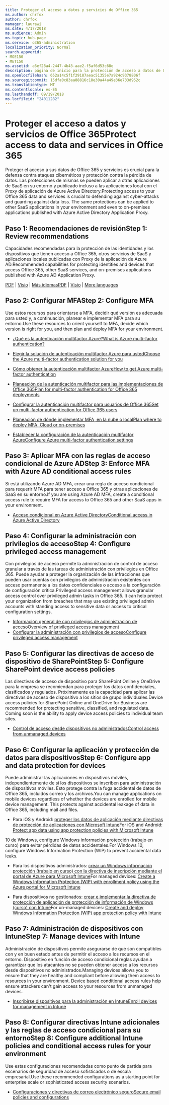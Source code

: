 ```yaml
---
title: Proteger el acceso a datos y servicios de Office 365
ms.author: chrfox
author: chrfox
manager: laurawi
ms.date: 4/17/2018
ms.audience: Admin
ms.topic: hub-page
ms.service: o365-administration
localization_priority: Normal
search.appverid:
- MOE150
- MET150
ms.assetid: a6ef28a4-2447-4b43-aae2-f5af6d53c68e
description: página de inicio para la protección de acceso a datos de Office 365 y servicios
ms.openlocfilehash: 652a14c5f1f29187aeac51355e7a924c9378806f
ms.sourcegitcommit: 15dfa0c83aa88816c18e30a44a49e36e733d952c
ms.translationtype: MT
ms.contentlocale: es-ES
ms.lasthandoff: 09/19/2018
ms.locfileid: "24011282"
---
```

# <a name="protect-access-to-data-and-services-in-office-365"></a><span data-ttu-id="3cb36-103">Proteger el acceso a datos y servicios de Office 365</span><span class="sxs-lookup"><span data-stu-id="3cb36-103">Protect access to data and services in Office 365</span></span>

<span data-ttu-id="3cb36-p101">Proteger el acceso a sus datos de Office 365 y servicios es crucial para la defensa contra ataques cibernéticos y protección contra la pérdida de datos. Las protecciones de mismas se pueden aplicar a otras aplicaciones de SaaS en su entorno y publicado incluso a las aplicaciones local con el Proxy de aplicación de Azure Active Directory.</span><span class="sxs-lookup"><span data-stu-id="3cb36-p101">Protecting access to your Office 365 data and services is crucial to defending against cyber-attacks and guarding against data loss. The same protections can be applied to other SaaS applications in your environment and even to on-premises applications published with Azure Active Directory Application Proxy.</span></span>
  
## <a name="step-1-review-recommendations"></a><span data-ttu-id="3cb36-106">Paso 1: Recomendaciones de revisión</span><span class="sxs-lookup"><span data-stu-id="3cb36-106">Step 1: Review recommendations</span></span>

<span data-ttu-id="3cb36-107">Capacidades recomendadas para la protección de las identidades y los dispositivos que tienen acceso a Office 365, otros servicios de SaaS y aplicaciones locales publicadas con Proxy de la aplicación de Azure AD.</span><span class="sxs-lookup"><span data-stu-id="3cb36-107">Recommended capabilities for protecting identities and devices that access Office 365, other SaaS services, and on-premises applications published with Azure AD Application Proxy.</span></span>
  
<span data-ttu-id="3cb36-108">[PDF](https://go.microsoft.com/fwlink/p/?linkid=841656) | [Visio](https://go.microsoft.com/fwlink/p/?linkid=841657) | [Más idiomas](https://www.microsoft.com/download/details.aspx?id=55032)</span><span class="sxs-lookup"><span data-stu-id="3cb36-108">[PDF](https://go.microsoft.com/fwlink/p/?linkid=841656) | [Visio](https://go.microsoft.com/fwlink/p/?linkid=841657) | [More languages](https://www.microsoft.com/download/details.aspx?id=55032)</span></span>
  
## <a name="step-2-configure-mfa"></a><span data-ttu-id="3cb36-109">Paso 2: Configurar MFA</span><span class="sxs-lookup"><span data-stu-id="3cb36-109">Step 2: Configure MFA</span></span>

<span data-ttu-id="3cb36-110">Use estos recursos para orientarse a MFA, decidir qué versión es adecuada para usted y, a continuación, planear e implementar MFA para su entorno.</span><span class="sxs-lookup"><span data-stu-id="3cb36-110">Use these resources to orient yourself to MFA, decide which version is right for you, and then plan and deploy MFA for your environment.</span></span>
  
- [<span data-ttu-id="3cb36-111">¿Qué es la autenticación multifactor Azure?</span><span class="sxs-lookup"><span data-stu-id="3cb36-111">What is Azure multi-factor authentication?</span></span>](https://docs.microsoft.com/azure/multi-factor-authentication/multi-factor-authentication)
    
- [<span data-ttu-id="3cb36-112">Elegir la solución de autenticación multifactor Azure para usted</span><span class="sxs-lookup"><span data-stu-id="3cb36-112">Choose the Azure multi-factor authentication solution for you</span></span>](https://docs.microsoft.com/azure/multi-factor-authentication/multi-factor-authentication-get-started)
    
- [<span data-ttu-id="3cb36-113">Cómo obtener la autenticación multifactor Azure</span><span class="sxs-lookup"><span data-stu-id="3cb36-113">How to get Azure multi-factor authentication</span></span>](https://docs.microsoft.com/azure/multi-factor-authentication/multi-factor-authentication-versions-plans)
    
- [<span data-ttu-id="3cb36-114">Planeación de la autenticación multifactor para las implementaciones de Office 365</span><span class="sxs-lookup"><span data-stu-id="3cb36-114">Plan for multi-factor authentication for Office 365 deployments</span></span>](https://support.office.com/article/043807b2-21db-4d5c-b430-c8a6dee0e6ba)
    
- [<span data-ttu-id="3cb36-115">Configurar la autenticación multifactor para usuarios de Office 365</span><span class="sxs-lookup"><span data-stu-id="3cb36-115">Set up multi-factor authentication for Office 365 users</span></span>](https://support.office.com/article/8f0454b2-f51a-4d9c-bcde-2c48e41621c6)
    
- [<span data-ttu-id="3cb36-116">Planeación de dónde implementar MFA, en la nube o local</span><span class="sxs-lookup"><span data-stu-id="3cb36-116">Plan where to deploy MFA, Cloud or on-premises</span></span>](https://docs.microsoft.com/azure/multi-factor-authentication/multi-factor-authentication-get-started)
    
- [<span data-ttu-id="3cb36-117">Establecer la configuración de la autenticación multifactor Azure</span><span class="sxs-lookup"><span data-stu-id="3cb36-117">Configure Azure multi-factor authentication settings</span></span>](https://docs.microsoft.com/azure/multi-factor-authentication/multi-factor-authentication-whats-next)
    
## <a name="step-3-enforce-mfa-with-azure-ad-conditional-access-rules"></a><span data-ttu-id="3cb36-118">Paso 3: Aplicar MFA con las reglas de acceso condicional de Azure AD</span><span class="sxs-lookup"><span data-stu-id="3cb36-118">Step 3: Enforce MFA with Azure AD conditional access rules</span></span>

<span data-ttu-id="3cb36-119">Si está utilizando Azure AD MFA, crear una regla de acceso condicional para requerir MFA para tener acceso a Office 365 y otras aplicaciones de SaaS en su entorno.</span><span class="sxs-lookup"><span data-stu-id="3cb36-119">If you are using Azure AD MFA, create a conditional access rule to require MFA for access to Office 365 and other SaaS apps in your environment.</span></span>
  
- [<span data-ttu-id="3cb36-120">Acceso condicional en Azure Active Directory</span><span class="sxs-lookup"><span data-stu-id="3cb36-120">Conditional access in Azure Active Directory</span></span>](https://docs.microsoft.com/azure/active-directory/active-directory-conditional-access-azure-portal)
    
## <a name="step-4-configure-privileged-access-management"></a><span data-ttu-id="3cb36-121">Paso 4: Configurar la administración con privilegios de acceso</span><span class="sxs-lookup"><span data-stu-id="3cb36-121">Step 4: Configure privileged access management</span></span>

<span data-ttu-id="3cb36-p102">Con privilegios de acceso permite la administración de control de acceso granular a través de las tareas de administración con privilegios en Office 365.  Puede ayudar a proteger la organización de las infracciones que pueden usar cuentas con privilegios de administración existentes con acceso permanente a los datos confidenciales o acceso a la configuración de configuración crítica.</span><span class="sxs-lookup"><span data-stu-id="3cb36-p102">Privileged access management allows granular access control over privileged admin tasks in Office 365.  It can help protect your organization from breaches that may use existing privileged admin accounts with standing access to sensitive data or access to critical configuration settings.</span></span>

- [<span data-ttu-id="3cb36-124">Información general de con privilegios de administración de acceso</span><span class="sxs-lookup"><span data-stu-id="3cb36-124">Overview of privileged access management</span></span>](privileged-access-management-overview.md)
- [<span data-ttu-id="3cb36-125">Configurar la administración con privilegios de acceso</span><span class="sxs-lookup"><span data-stu-id="3cb36-125">Configure privileged access management</span></span>](privileged-access-management-configuration.md)

## <a name="step-5-configure-sharepoint-device-access-policies"></a><span data-ttu-id="3cb36-126">Paso 5: Configurar las directivas de acceso de dispositivo de SharePoint</span><span class="sxs-lookup"><span data-stu-id="3cb36-126">Step 5: Configure SharePoint device access policies</span></span>

<span data-ttu-id="3cb36-p103">Las directivas de acceso de dispositivo para SharePoint Online y OneDrive para la empresa se recomiendan para proteger los datos confidenciales, clasificados y regulados. Próximamente es la capacidad para aplicar las directivas de acceso de dispositivo a los sitios de grupo individuales.</span><span class="sxs-lookup"><span data-stu-id="3cb36-p103">Device access policies for SharePoint Online and OneDrive for Business are recommended for protecting sensitive, classified, and regulated data. Coming soon is the ability to apply device access policies to individual team sites.</span></span>
  
- [<span data-ttu-id="3cb36-129">Control de acceso desde dispositivos no administrados</span><span class="sxs-lookup"><span data-stu-id="3cb36-129">Control access from unmanaged devices</span></span>](https://support.office.com/article/Control-access-from-unmanaged-devices-5ae550c4-bd20-4257-847b-5c20fb053622?ui=en-US&amp;rs=en-US&amp;ad=US)
    
## <a name="step-6-configure-app-and-data-protection-for-devices"></a><span data-ttu-id="3cb36-130">Paso 6: Configurar la aplicación y protección de datos para dispositivos</span><span class="sxs-lookup"><span data-stu-id="3cb36-130">Step 6: Configure app and data protection for devices</span></span>

<span data-ttu-id="3cb36-p104">Puede administrar las aplicaciones en dispositivos móviles, independientemente de si los dispositivos se inscriben para administración de dispositivos móviles. Esto protege contra la fuga accidental de datos de Office 365, incluidos correo y los archivos.</span><span class="sxs-lookup"><span data-stu-id="3cb36-p104">You can manage applications on mobile devices regardless of whether the devices are enrolled for mobile device management. This protects against accidental leakage of data in Office 365, including mail and files.</span></span>
  
- <span data-ttu-id="3cb36-133">Para iOS y Android: [proteger los datos de aplicación mediante directivas de protección de aplicaciones con Microsoft Intune](https://docs.microsoft.com/intune-classic/deploy-use/protect-app-data-using-mobile-app-management-policies-with-microsoft-intune)</span><span class="sxs-lookup"><span data-stu-id="3cb36-133">For iOS and Android: [Protect app data using app protection policies with Microsoft Intune](https://docs.microsoft.com/intune-classic/deploy-use/protect-app-data-using-mobile-app-management-policies-with-microsoft-intune)</span></span>
    
<span data-ttu-id="3cb36-134">10 de Windows, configure Windows información protección (trabajo en curso) para evitar pérdidas de datos accidentales.</span><span class="sxs-lookup"><span data-stu-id="3cb36-134">For Windows 10, configure Windows Information Protection (WIP) to prevent accidental data leaks.</span></span>
  
- <span data-ttu-id="3cb36-135">Para los dispositivos administrados: [crear un Windows información protección (trabajo en curso) con la directiva de inscripción mediante el portal de Azure para Microsoft Intune](https://docs.microsoft.com/windows/threat-protection/windows-information-protection/create-wip-policy-using-intune-azure)</span><span class="sxs-lookup"><span data-stu-id="3cb36-135">For managed devices: [Create a Windows Information Protection (WIP) with enrollment policy using the Azure portal for Microsoft Intune](https://docs.microsoft.com/windows/threat-protection/windows-information-protection/create-wip-policy-using-intune-azure)</span></span>
    
- <span data-ttu-id="3cb36-136">Para dispositivos no gestionados: [crear e implementar la directiva de protección de aplicación de protección de información de Windows (curso) con Intune](https://docs.microsoft.com/intune/windows-information-protection-policy-create)</span><span class="sxs-lookup"><span data-stu-id="3cb36-136">For un-managed devices: [Create and deploy Windows Information Protection (WIP) app protection policy with Intune](https://docs.microsoft.com/intune/windows-information-protection-policy-create)</span></span>
    
## <a name="step-7-manage-devices-with-intune"></a><span data-ttu-id="3cb36-137">Paso 7: Administración de dispositivos con Intune</span><span class="sxs-lookup"><span data-stu-id="3cb36-137">Step 7: Manage devices with Intune</span></span>

<span data-ttu-id="3cb36-p105">Administración de dispositivos permite asegurarse de que son compatibles con y en buen estado antes de permitir el acceso a los recursos en el entorno. Dispositivo en función de acceso condicional reglas ayudan a garantizar que los atacantes no se pueden obtener acceso a los recursos desde dispositivos no administrados.</span><span class="sxs-lookup"><span data-stu-id="3cb36-p105">Managing devices allows you to ensure that they are healthy and compliant before allowing them access to resources in your environment. Device based conditional access rules help ensure attackers can't gain access to your resources from unmanaged devices.</span></span>
  
- [<span data-ttu-id="3cb36-140">Inscribirse dispositivos para la administración en Intune</span><span class="sxs-lookup"><span data-stu-id="3cb36-140">Enroll devices for management in Intune</span></span>](https://docs.microsoft.com/intune-classic/deploy-use/enroll-devices-in-microsoft-intune)
    
## <a name="step-8-configure-additional-intune-policies-and-conditional-access-rules-for-your-environment"></a><span data-ttu-id="3cb36-141">Paso 8: Configurar directivas Intune adicionales y las reglas de acceso condicional para su entorno</span><span class="sxs-lookup"><span data-stu-id="3cb36-141">Step 8: Configure additional Intune policies and conditional access rules for your environment</span></span>

<span data-ttu-id="3cb36-142">Use estas configuraciones recomendadas como punto de partida para escenarios de seguridad de acceso sofisticados o de escala empresarial.</span><span class="sxs-lookup"><span data-stu-id="3cb36-142">Use these recommended configurations as a starting point for enterprise scale or sophisticated access security scenarios.</span></span>
  
- [<span data-ttu-id="3cb36-143">Configuraciones y directivas de correo electrónico seguro</span><span class="sxs-lookup"><span data-stu-id="3cb36-143">Secure email policies and configurations</span></span>](https://docs.microsoft.com/azure/active-directory/secure-email-introduction)
    

